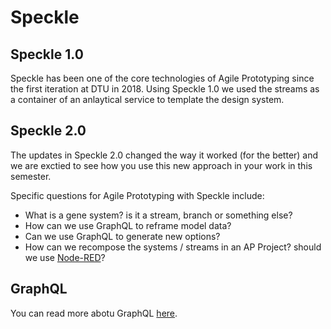 # Speckle

## Speckle 1.0
Speckle has been one of the core technologies of Agile Prototyping since the first iteration at DTU in 2018. Using Speckle 1.0 we used the streams as a container of an anlaytical service to template the design system.

## Speckle 2.0
The updates in Speckle 2.0 changed the way it worked (for the better) and we are exctied to see how you use this new approach in your work in this semester.

Specific questions for Agile Prototyping with Speckle include:

* What is a gene system? is it a stream, branch or something else?
* How can we use GraphQL to reframe model data?
* Can we use GraphQL to generate new options?
* How can we recompose the systems / streams in an AP Project? should we use [Node-RED](https://nodered.org/)?

## GraphQL
You can read more abotu GraphQL [here](https://speckle.guide/dev/server-graphql-api.html).
